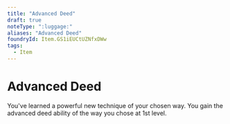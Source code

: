 ```yaml
---
title: "Advanced Deed"
draft: true
noteType: ":luggage:"
aliases: "Advanced Deed"
foundryId: Item.GS1iEUCtUZNfxDWw
tags:
  - Item
---
```


# Advanced Deed

You've learned a powerful new technique of your chosen way. You gain the advanced deed ability of the way you chose at 1st level.
